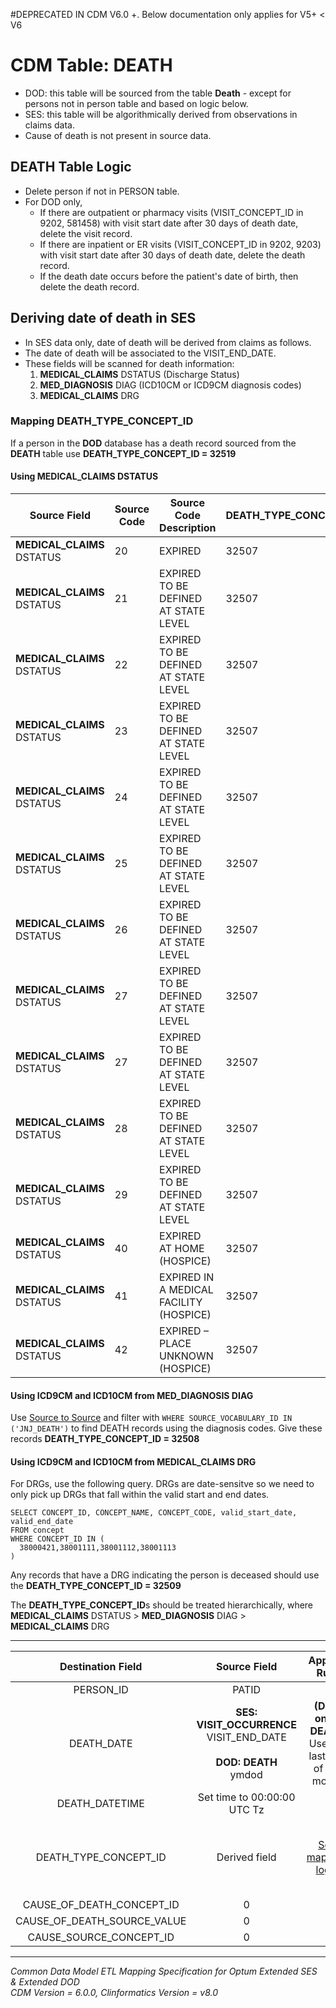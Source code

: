 #DEPRECATED IN CDM V6.0 +. Below documentation only applies for V5+ < V6

# CDM Table: DEATH

- DOD: this table will be sourced from the table **Death** - except for persons not in person table and based on logic below. 
- SES: this table will be algorithmically derived from observations in claims data. 
- Cause of death is not present in source data.

## **DEATH Table Logic**
- Delete person if not in PERSON table.
- For DOD only,
    - If there are outpatient or pharmacy visits (VISIT_CONCEPT_ID in 9202, 581458) with visit start date after 30 days of death date, delete the visit record. 
    - If there are inpatient or ER visits (VISIT_CONCEPT_ID in 9202, 9203) with visit start date after 30 days of death date, delete the death record. 
    - If the death date occurs before the patient's date of birth, then delete the death record.

## **Deriving date of death in SES**
- In SES data only, date of death will be derived from claims as follows.
- The date of death will be associated to the VISIT_END_DATE.
- These fields will be scanned for death information:
  1. **MEDICAL_CLAIMS** DSTATUS (Discharge Status)
  1. **MED_DIAGNOSIS** DIAG (ICD10CM or ICD9CM diagnosis codes)
  1. **MEDICAL_CLAIMS** DRG

### **Mapping DEATH_TYPE_CONCEPT_ID**

If a person in the **DOD** database has a death record sourced from the **DEATH** table use **DEATH_TYPE_CONCEPT_ID = 32519**

#### Using **MEDICAL_CLAIMS** DSTATUS

| Source Field       | Source Code | Source Code Description               | DEATH_TYPE_CONCEPT_ID |
|------------------|--------------|-----------------------------------------|--------------------------|
| **MEDICAL_CLAIMS** DSTATUS | 20           | EXPIRED                                 | 32507        |
| **MEDICAL_CLAIMS** DSTATUS | 21           | EXPIRED TO BE DEFINED AT STATE LEVEL    | 32507        |
| **MEDICAL_CLAIMS** DSTATUS | 22           | EXPIRED TO BE DEFINED AT STATE LEVEL    | 32507        |
| **MEDICAL_CLAIMS** DSTATUS | 23           | EXPIRED TO BE DEFINED AT STATE LEVEL    | 32507        |
| **MEDICAL_CLAIMS** DSTATUS | 24           | EXPIRED TO BE DEFINED AT STATE LEVEL    | 32507        |
| **MEDICAL_CLAIMS** DSTATUS | 25           | EXPIRED TO BE DEFINED AT STATE LEVEL    | 32507        |
| **MEDICAL_CLAIMS** DSTATUS | 26           | EXPIRED TO BE DEFINED AT STATE LEVEL    | 32507        |
| **MEDICAL_CLAIMS** DSTATUS | 27           | EXPIRED TO BE DEFINED AT STATE LEVEL    | 32507        |
| **MEDICAL_CLAIMS** DSTATUS | 27           | EXPIRED TO BE DEFINED AT STATE LEVEL    | 32507        |
| **MEDICAL_CLAIMS** DSTATUS | 28           | EXPIRED TO BE DEFINED AT STATE LEVEL    | 32507        |
| **MEDICAL_CLAIMS** DSTATUS | 29           | EXPIRED TO BE DEFINED AT STATE LEVEL    | 32507        |
| **MEDICAL_CLAIMS** DSTATUS | 40           | EXPIRED AT HOME (HOSPICE)               | 32507        |
| **MEDICAL_CLAIMS** DSTATUS | 41           | EXPIRED IN A MEDICAL FACILITY (HOSPICE) | 32507        |
| **MEDICAL_CLAIMS** DSTATUS | 42           | EXPIRED – PLACE UNKNOWN (HOSPICE)       | 32507        |


#### Using ICD9CM and ICD10CM from **MED_DIAGNOSIS** DIAG   

Use [Source to Source](code_snippets.md#source-to-source) and filter with
```WHERE SOURCE_VOCABULARY_ID IN ('JNJ_DEATH')``` to find DEATH records using the diagnosis codes. Give these records **DEATH_TYPE_CONCEPT_ID = 32508**

#### Using ICD9CM and ICD10CM from **MEDICAL_CLAIMS** DRG 

For DRGs, use the following query.  DRGs are date-sensitve so we need to only pick up DRGs that fall within the valid start and end dates.

```
SELECT CONCEPT_ID, CONCEPT_NAME, CONCEPT_CODE, valid_start_date, valid_end_date
FROM concept
WHERE CONCEPT_ID IN (
  38000421,38001111,38001112,38001113
)
```
Any records that have a DRG indicating the person is deceased should use the **DEATH_TYPE_CONCEPT_ID = 32509**

The **DEATH_TYPE_CONCEPT_ID**s should be treated hierarchically, where **MEDICAL_CLAIMS** DSTATUS > **MED_DIAGNOSIS** DIAG > **MEDICAL_CLAIMS** DRG


***


**Destination Field**|**Source Field**|**Applied Rule**|**Comment**
:-----:|:-----:|:-----:|:-----:
PERSON_ID|PATID||
DEATH_DATE|**SES: VISIT_OCCURRENCE** VISIT_END_DATE <br><br> **DOD: DEATH**<br/> ymdod|**(DOD only) DEATH**<br/> Use the last day of the month|
DEATH_DATETIME|Set time to 00:00:00 UTC Tz||
DEATH_TYPE_CONCEPT_ID|Derived field|[See mapping logic](#Mapping-DEATH_TYPE_CONCEPT_ID) |These CONCEPT_IDs fall under VOCABULARY_ID = 'Death Type' in CONCEPT table.
CAUSE_OF_DEATH_CONCEPT_ID|0||
CAUSE_OF_DEATH_SOURCE_VALUE|0||
CAUSE_SOURCE_CONCEPT_ID|0||
---
*Common Data Model ETL Mapping Specification for Optum Extended SES & Extended DOD*
<br>*CDM Version = 6.0.0, Clinformatics Version = v8.0*
